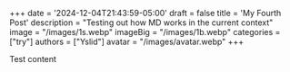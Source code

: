 +++
date = '2024-12-04T21:43:59-05:00'
draft = false
title = 'My Fourth Post'
description = "Testing out how MD works in the current context"
image = "/images/1s.webp"
imageBig = "/images/1b.webp"
categories = ["try"]
authors = ["Yslid"]
avatar = "/images/avatar.webp"
+++

Test content
